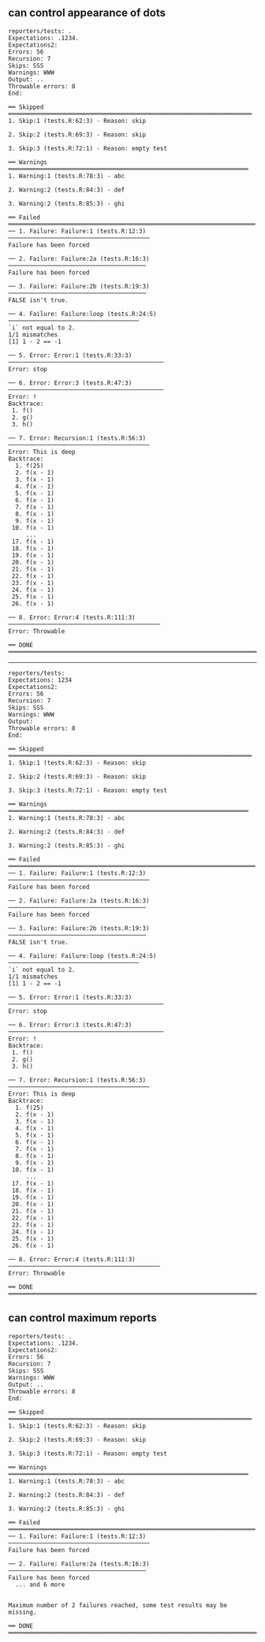 ## can control appearance of dots

    reporters/tests: .
    Expectations: .1234.
    Expectations2: 
    Errors: 56
    Recursion: 7
    Skips: SSS
    Warnings: WWW
    Output: ..
    Throwable errors: 8
    End: 
    
    ══ Skipped ═════════════════════════════════════════════════════════════════════
    1. Skip:1 (tests.R:62:3) - Reason: skip
    
    2. Skip:2 (tests.R:69:3) - Reason: skip
    
    3. Skip:3 (tests.R:72:1) - Reason: empty test
    
    ══ Warnings ════════════════════════════════════════════════════════════════════
    1. Warning:1 (tests.R:78:3) - abc
    
    2. Warning:2 (tests.R:84:3) - def
    
    3. Warning:2 (tests.R:85:3) - ghi
    
    ══ Failed ══════════════════════════════════════════════════════════════════════
    ── 1. Failure: Failure:1 (tests.R:12:3) ────────────────────────────────────────
    Failure has been forced
    
    ── 2. Failure: Failure:2a (tests.R:16:3) ───────────────────────────────────────
    Failure has been forced
    
    ── 3. Failure: Failure:2b (tests.R:19:3) ───────────────────────────────────────
    FALSE isn't true.
    
    ── 4. Failure: Failure:loop (tests.R:24:5) ─────────────────────────────────────
    `i` not equal to 2.
    1/1 mismatches
    [1] 1 - 2 == -1
    
    ── 5. Error: Error:1 (tests.R:33:3) ────────────────────────────────────────────
    Error: stop
    
    ── 6. Error: Error:3 (tests.R:47:3) ────────────────────────────────────────────
    Error: !
    Backtrace:
     1. f()
     2. g()
     3. h()
    
    ── 7. Error: Recursion:1 (tests.R:56:3) ────────────────────────────────────────
    Error: This is deep
    Backtrace:
      1. f(25)
      2. f(x - 1)
      3. f(x - 1)
      4. f(x - 1)
      5. f(x - 1)
      6. f(x - 1)
      7. f(x - 1)
      8. f(x - 1)
      9. f(x - 1)
     10. f(x - 1)
         ...
     17. f(x - 1)
     18. f(x - 1)
     19. f(x - 1)
     20. f(x - 1)
     21. f(x - 1)
     22. f(x - 1)
     23. f(x - 1)
     24. f(x - 1)
     25. f(x - 1)
     26. f(x - 1)
    
    ── 8. Error: Error:4 (tests.R:111:3) ───────────────────────────────────────────
    Error: Throwable
    
    ══ DONE ════════════════════════════════════════════════════════════════════════

---

    reporters/tests: 
    Expectations: 1234
    Expectations2: 
    Errors: 56
    Recursion: 7
    Skips: SSS
    Warnings: WWW
    Output: 
    Throwable errors: 8
    End: 
    
    ══ Skipped ═════════════════════════════════════════════════════════════════════
    1. Skip:1 (tests.R:62:3) - Reason: skip
    
    2. Skip:2 (tests.R:69:3) - Reason: skip
    
    3. Skip:3 (tests.R:72:1) - Reason: empty test
    
    ══ Warnings ════════════════════════════════════════════════════════════════════
    1. Warning:1 (tests.R:78:3) - abc
    
    2. Warning:2 (tests.R:84:3) - def
    
    3. Warning:2 (tests.R:85:3) - ghi
    
    ══ Failed ══════════════════════════════════════════════════════════════════════
    ── 1. Failure: Failure:1 (tests.R:12:3) ────────────────────────────────────────
    Failure has been forced
    
    ── 2. Failure: Failure:2a (tests.R:16:3) ───────────────────────────────────────
    Failure has been forced
    
    ── 3. Failure: Failure:2b (tests.R:19:3) ───────────────────────────────────────
    FALSE isn't true.
    
    ── 4. Failure: Failure:loop (tests.R:24:5) ─────────────────────────────────────
    `i` not equal to 2.
    1/1 mismatches
    [1] 1 - 2 == -1
    
    ── 5. Error: Error:1 (tests.R:33:3) ────────────────────────────────────────────
    Error: stop
    
    ── 6. Error: Error:3 (tests.R:47:3) ────────────────────────────────────────────
    Error: !
    Backtrace:
     1. f()
     2. g()
     3. h()
    
    ── 7. Error: Recursion:1 (tests.R:56:3) ────────────────────────────────────────
    Error: This is deep
    Backtrace:
      1. f(25)
      2. f(x - 1)
      3. f(x - 1)
      4. f(x - 1)
      5. f(x - 1)
      6. f(x - 1)
      7. f(x - 1)
      8. f(x - 1)
      9. f(x - 1)
     10. f(x - 1)
         ...
     17. f(x - 1)
     18. f(x - 1)
     19. f(x - 1)
     20. f(x - 1)
     21. f(x - 1)
     22. f(x - 1)
     23. f(x - 1)
     24. f(x - 1)
     25. f(x - 1)
     26. f(x - 1)
    
    ── 8. Error: Error:4 (tests.R:111:3) ───────────────────────────────────────────
    Error: Throwable
    
    ══ DONE ════════════════════════════════════════════════════════════════════════

## can control maximum reports

    reporters/tests: .
    Expectations: .1234.
    Expectations2: 
    Errors: 56
    Recursion: 7
    Skips: SSS
    Warnings: WWW
    Output: ..
    Throwable errors: 8
    End: 
    
    ══ Skipped ═════════════════════════════════════════════════════════════════════
    1. Skip:1 (tests.R:62:3) - Reason: skip
    
    2. Skip:2 (tests.R:69:3) - Reason: skip
    
    3. Skip:3 (tests.R:72:1) - Reason: empty test
    
    ══ Warnings ════════════════════════════════════════════════════════════════════
    1. Warning:1 (tests.R:78:3) - abc
    
    2. Warning:2 (tests.R:84:3) - def
    
    3. Warning:2 (tests.R:85:3) - ghi
    
    ══ Failed ══════════════════════════════════════════════════════════════════════
    ── 1. Failure: Failure:1 (tests.R:12:3) ────────────────────────────────────────
    Failure has been forced
    
    ── 2. Failure: Failure:2a (tests.R:16:3) ───────────────────────────────────────
    Failure has been forced
      ... and 6 more
    
    
    Maximum number of 2 failures reached, some test results may be missing.
    
    ══ DONE ════════════════════════════════════════════════════════════════════════

